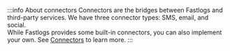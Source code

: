 :::info About connectors
Connectors are the bridges between Fastlogs and third-party services. We have three connector types: SMS, email, and social.<br/>
While Fastlogs provides some built-in connectors, you can also implement your own. See [Connectors](/docs/references/connectors) to learn more.
:::
